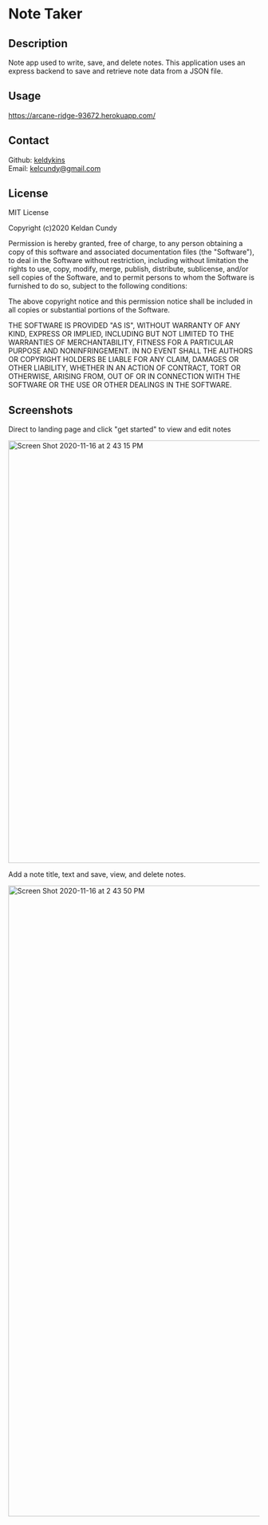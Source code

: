 # Note Taker

## Description 

Note app used to write, save, and delete notes. This application uses an express backend to save and retrieve note data from a JSON file.

## Usage 

https://arcane-ridge-93672.herokuapp.com/

## Contact

Github: [keldykins](http://github.com/keldykins)
<br />
Email: [kelcundy@gmail.com](kelcundy@gmail.com)

## License

MIT License

Copyright (c)2020 Keldan Cundy

Permission is hereby granted, free of charge, to any person obtaining a copy
of this software and associated documentation files (the "Software"), to deal
in the Software without restriction, including without limitation the rights
to use, copy, modify, merge, publish, distribute, sublicense, and/or sell
copies of the Software, and to permit persons to whom the Software is
furnished to do so, subject to the following conditions:

The above copyright notice and this permission notice shall be included in all
copies or substantial portions of the Software.

THE SOFTWARE IS PROVIDED "AS IS", WITHOUT WARRANTY OF ANY KIND, EXPRESS OR
IMPLIED, INCLUDING BUT NOT LIMITED TO THE WARRANTIES OF MERCHANTABILITY,
FITNESS FOR A PARTICULAR PURPOSE AND NONINFRINGEMENT. IN NO EVENT SHALL THE
AUTHORS OR COPYRIGHT HOLDERS BE LIABLE FOR ANY CLAIM, DAMAGES OR OTHER
LIABILITY, WHETHER IN AN ACTION OF CONTRACT, TORT OR OTHERWISE, ARISING FROM,
OUT OF OR IN CONNECTION WITH THE SOFTWARE OR THE USE OR OTHER DEALINGS IN THE
SOFTWARE.

## Screenshots

Direct to landing page and click "get started" to view and edit notes

<img width="846" alt="Screen Shot 2020-11-16 at 2 43 15 PM" src="https://user-images.githubusercontent.com/66789135/99311706-35b13a00-281a-11eb-8494-cb1e9f426055.png">

Add a note title, text and save, view, and delete notes.

<img width="1263" alt="Screen Shot 2020-11-16 at 2 43 50 PM" src="https://user-images.githubusercontent.com/66789135/99311710-377afd80-281a-11eb-91d4-2ef621db0ab8.png">
